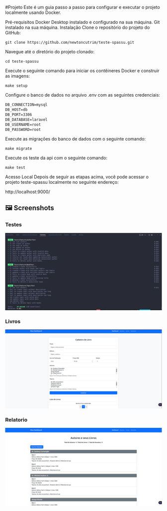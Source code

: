 
#Projeto
Este é um guia passo a passo para configurar e executar o projeto localmente usando Docker.

Pré-requisitos
Docker Desktop instalado e configurado na sua máquina.
Git instalado na sua máquina.
Instalação
Clone o repositório do projeto do GitHub:

```
git clone https://github.com/newtoncutrim/teste-spassu.git
```
Navegue até o diretório do projeto clonado:
```
cd teste-spassu
```
Execute o seguinte comando para iniciar os contêineres Docker e construir as imagens:
```
make setup
```
Configure o banco de dados no arquivo .env com as seguintes credenciais:
```
DB_CONNECTION=mysql
DB_HOST=db
DB_PORT=3306
DB_DATABASE=laravel
DB_USERNAME=root
DB_PASSWORD=root
```
Execute as migrações do banco de dados com o seguinte comando:
```
make migrate
```
Execute os teste da api com o seguinte comando:
```
make test
```

Acesso Local
Depois de seguir as etapas acima, você pode acessar o projeto teste-spassu localmente no seguinte endereço:

http://localhost:9000/


## 🖼️ Screenshots

### Testes
![Testes](./readme-images/Testes.png)

### Livros
![Livros](./readme-images/Livros.png)

### Relatorio
![Relatorio](./readme-images/Relatorio.png)